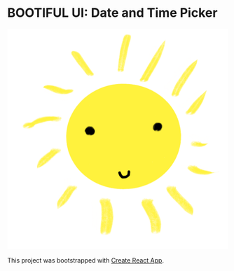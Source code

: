 # BOOTIFUL UI: Date and Time Picker

![bootiful sun](src/assets/sun1.png "Bootiful Sun")

This project was bootstrapped with [Create React App](https://github.com/facebook/create-react-app).

